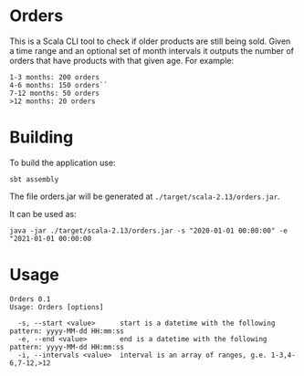 # Orders

This is a Scala CLI tool to check if older products are still being sold. 
Given a time range and an optional set of month intervals it outputs the number of orders that have products with that given age.
For example: 

```
1-3 months: 200 orders
4-6 months: 150 orders``
7-12 months: 50 orders
>12 months: 20 orders
```
# Building
To build the application use:
 ```
sbt assembly
```
The file orders.jar will be generated at `./target/scala-2.13/orders.jar`.

It can be used as:

```java -jar ./target/scala-2.13/orders.jar -s "2020-01-01 00:00:00" -e "2021-01-01 00:00:00```
 
 
# Usage
```
Orders 0.1
Usage: Orders [options]

  -s, --start <value>      start is a datetime with the following pattern: yyyy-MM-dd HH:mm:ss
  -e, --end <value>        end is a datetime with the following pattern: yyyy-MM-dd HH:mm:ss
  -i, --intervals <value>  interval is an array of ranges, g.e. 1-3,4-6,7-12,>12
```